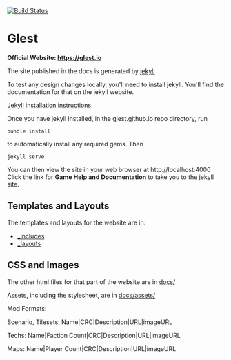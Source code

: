 [![Build Status](https://travis-ci.org/glest/glest.io.svg?branch=master)](https://travis-ci.org/glest/glest.io)

# Glest

**Official Website: https://glest.io**

The site published in the docs is generated by [jekyll](https://jekyllrb.com/)

To test any design changes locally, you'll need to install jekyll.
You'll find the documentation for that on the jekyll website.

[Jekyll installation instructions](https://jekyllrb.com/docs/installation/)

Once you have jekyll installed, in the glest.github.io repo
directory, run

    bundle install
    
to automatically install any required gems. Then

    jekyll serve

You can then view the site in your web browser at http://localhost:4000
Click the link for **Game Help and Documentation** to take you to the
jekyll site.

## Templates and Layouts

The templates and layouts for the website are in:

 * [_includes](https://github.com/Glest/glest.io/tree/master/_includes)
 * [_layouts](https://github.com/Glest/glest.io/tree/master/_layouts)

## CSS and Images

The other html files for that part of the website are in
[docs/](https://github.com/Glest/glest.io/tree/master/docs)

Assets, including the stylesheet, are in [docs/assets/](https://github.com/Glest/glest.io/tree/master/docs/assets)

Mod Formats:

Scenario, Tilesets:
Name|CRC|Description|URL|imageURL

Techs:
Name|Faction Count|CRC|Description|URL|imageURL

Maps:
Name|Player Count|CRC|Description|URL|imageURL